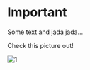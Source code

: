 # Important

Some text and jada jada...

Check this picture out!

![1](https://cloud.githubusercontent.com/assets/6047996/15614376/bd265442-2438-11e6-97ae-f1435084dbb1.jpg)

